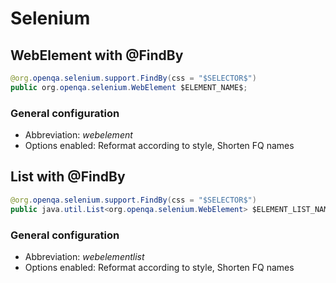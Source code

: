 # Selenium

## WebElement with @FindBy

```java
@org.openqa.selenium.support.FindBy(css = "$SELECTOR$")
public org.openqa.selenium.WebElement $ELEMENT_NAME$;
```

### General configuration
- Abbreviation: *webelement*
- Options enabled: Reformat according to style, Shorten FQ names

## List with @FindBy

```java
@org.openqa.selenium.support.FindBy(css = "$SELECTOR$")
public java.util.List<org.openqa.selenium.WebElement> $ELEMENT_LIST_NAME$;
```

### General configuration
- Abbreviation: *webelementlist*
- Options enabled: Reformat according to style, Shorten FQ names
